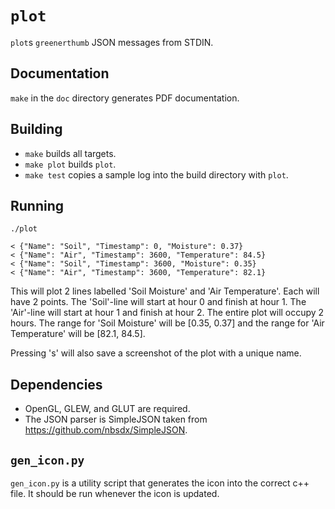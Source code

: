 # `plot`

`plot`s `greenerthumb` JSON messages from STDIN.

## Documentation

`make` in the `doc` directory generates PDF documentation.

## Building

* `make` builds all targets.
* `make plot` builds `plot`.
* `make test` copies a sample log into the build directory with `plot`.

## Running

```
./plot

< {"Name": "Soil", "Timestamp": 0, "Moisture": 0.37}
< {"Name": "Air", "Timestamp": 3600, "Temperature": 84.5}
< {"Name": "Soil", "Timestamp": 3600, "Moisture": 0.35}
< {"Name": "Air", "Timestamp": 3600, "Temperature": 82.1}
```

This will plot 2 lines labelled 'Soil Moisture' and 'Air Temperature'. Each will
have 2 points. The 'Soil'-line will start at hour 0 and finish at hour 1. The
'Air'-line will start at hour 1 and finish at hour 2. The entire plot will
occupy 2 hours. The range for 'Soil Moisture' will be [0.35, 0.37] and the range
for 'Air Temperature' will be [82.1, 84.5].

Pressing 's' will also save a screenshot of the plot with a unique name.

## Dependencies

* OpenGL, GLEW, and GLUT are required.
* The JSON parser is SimpleJSON taken from https://github.com/nbsdx/SimpleJSON.

## `gen_icon.py`

`gen_icon.py` is a utility script that generates the icon into the correct c++
file. It should be run whenever the icon is updated.
